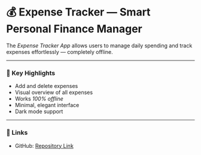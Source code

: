 # 💰 Expense Tracker — Smart Personal Finance Manager

The *Expense Tracker App* allows users to manage daily spending and track expenses effortlessly — completely offline.  

---

### 🚀 Key Highlights
- Add and delete expenses  
- Visual overview of all expenses    
- Works *100% offline*  
- Minimal, elegant interface
- Dark mode support

---

### 🔗 Links
- GitHub: [Repository Link](https://github.com/talhashams01/Expense_Tracker_App.git)

